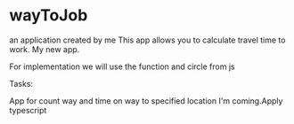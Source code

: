 # wayToJob
an application created by me
This app allows you to calculate travel time to work. 
My new app.</i>

For implementation we will use the function and circle from js

Tasks:

App for count way and time on way to specified location
I'm coming.Apply typescript
